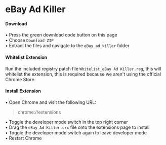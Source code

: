 # eBay Ad Killer

#### Download
• Press the green download code button on this page <br>
• Choose `Download ZIP` <br>
• Extract the files and navigate to the `eBay_ad_killer` folder


#### Whitelist Extension
Run the included registry patch file `Whitelist_eBay Ad Killer.reg`, this will whitelist the extension, this is required because we aren't using the official Chrome Store.<br>


#### Install Extension
• Open Chrome and visit the following URL:
> chrome://extensions

• Toggle the developer mode switch in the top right corner <br>
• Drag the `eBay Ad Killer.crx` file onto the extensions page to install <br>
• Toggle the developer mode switch again to leave developer mode<br>
• Restart Chrome <br>
